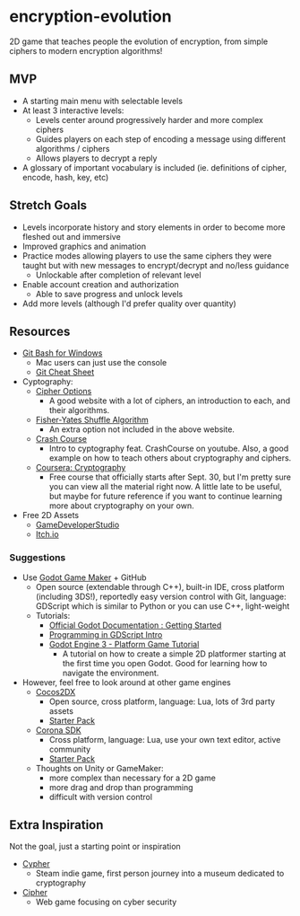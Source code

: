 # encryption-evolution
2D game that teaches people the evolution of encryption, from simple ciphers to modern encryption algorithms!

## MVP
- A starting main menu with selectable levels
- At least 3 interactive levels:
  - Levels center around progressively harder and more complex ciphers
  - Guides players on each step of encoding a message using different algorithms / ciphers
  - Allows players to decrypt a reply
- A glossary of important vocabulary is included (ie. definitions of cipher, encode, hash, key, etc)

## Stretch Goals
- Levels incorporate history and story elements in order to become more fleshed out and immersive
- Improved graphics and animation
- Practice modes allowing players to use the same ciphers they were taught but with new messages to encrypt/decrypt and no/less guidance
  - Unlockable after completion of relevant level
- Enable account creation and authorization
  - Able to save progress and unlock levels
- Add more levels (although I'd prefer quality over quantity)

## Resources
- [Git Bash for Windows](https://gitforwindows.org)
  - Mac users can just use the console
  - [Git Cheat Sheet](https://github.github.com/training-kit/downloads/github-git-cheat-sheet.pdf)
- Cyptography:
  - [Cipher Options](http://practicalcryptography.com/ciphers/)
    - A good website with a lot of ciphers, an introduction to each, and their algorithms.
  - [Fisher-Yates Shuffle Algorithm](https://exceptionnotfound.net/understanding-the-fisher-yates-card-shuffling-algorithm/)
    - An extra option not included in the above website.
  - [Crash Course](https://www.youtube.com/watch?v=jhXCTbFnK8o&vl=en)
    - Intro to cyptography feat. CrashCourse on youtube. Also, a good example on how to teach others about cryptography and ciphers.
  - [Coursera: Cryptography](https://www.coursera.org/learn/crypto?action=enroll)
    - Free course that officially starts after Sept. 30, but I'm pretty sure you can view all the material right now. A little late to be useful, but maybe for future reference if you want to continue learning more about cryptography on your own.
- Free 2D Assets 
  - [GameDeveloperStudio](https://www.gamedeveloperstudio.com/index.php)
  - [Itch.io](https://itch.io/game-assets/free/tag-2d)
### Suggestions
- Use [Godot Game Maker](https://godotengine.org/) + GitHub
  - Open source (extendable through C++), built-in IDE, cross platform (including 3DS!), reportedly easy version control with Git, language: GDScript which is similar to Python or you can use C++, light-weight
  - Tutorials:
    - [Official Godot Documentation : Getting Started](https://docs.godotengine.org/en/3.1/getting_started/step_by_step/index.html)
    - [Programming in GDScript Intro](https://www.gamefromscratch.com/page/Godot-3-Tutorial-GDScript-Programming-101.aspx)
    - [Godot Engine 3 - Platform Game Tutorial](https://www.youtube.com/watch?v=wETY5_9kFtA) 
      - A tutorial on how to create a simple 2D platformer starting at the first time you open Godot. Good for learning how to navigate the environment.
- However, feel free to look around at other game engines
  - [Cocos2DX](https://cocos2d-x.org/)
    - Open source, cross platform, language: Lua, lots of 3rd party assets
    - [Starter Pack](https://cocos2d-x.org/learn)
  - [Corona SDK](https://coronalabs.com/)
    - Cross platform, language: Lua, use your own text editor, active community
    - [Starter Pack](https://coronalabs.com/learn/)
  - Thoughts on Unity or GameMaker: 
    - more complex than necessary for a 2D game
    - more drag and drop than programming
    - difficult with version control
    
## Extra Inspiration 
Not the goal, just a starting point or inspiration
- [Cypher](https://store.steampowered.com/app/746710/Cypher/)
  - Steam indie game, first person journey into a museum dedicated to cryptography
- [Cipher](http://www.gamemastertips.com/cipher/cipher.htm)
  - Web game focusing on cyber security

